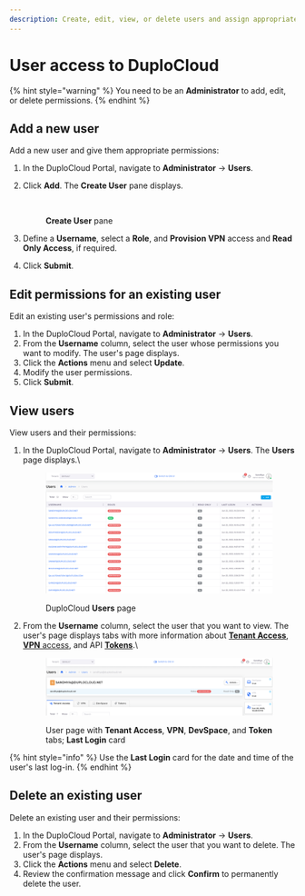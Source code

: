 ```yaml
---
description: Create, edit, view, or delete users and assign appropriate roles
---
```


# User access to DuploCloud

{% hint style="warning" %}
You need to be an **Administrator** to add, edit, or delete permissions.
{% endhint %}

## Add a new user

Add a new user and give them appropriate permissions:&#x20;

1. In the DuploCloud Portal, navigate to **Administrator** -> **Users**.&#x20;
2.  Click **Add**. The **Create User** pane displays.

    <figure><img src="../../.gitbook/assets/Create_User.png" alt=""><figcaption><p><strong>Create User</strong> pane</p></figcaption></figure>
3. Define a **Username**, select a **Role**, and **Provision VPN** access and **Read Only Access**, if required.
4. Click **Submit**.

## Edit permissions for an existing user

Edit an existing user's permissions and role:

1. In the DuploCloud Portal, navigate to **Administrator** -> **Users**.&#x20;
2. From the **Username** column, select the user whose permissions you want to modify. The user's page displays.
3. Click the **Actions** menu and select **Update**.&#x20;
4. Modify the user permissions.
5. Click **Submit**.&#x20;

## View users

View users and their permissions:

1.  In the DuploCloud Portal, navigate to **Administrator** -> **Users**. The **Users** page displays.\


    <figure><img src="../../.gitbook/assets/ll2.png" alt=""><figcaption><p>DuploCloud <strong>Users</strong> page</p></figcaption></figure>
2.  From the **Username** column, select the user that you want to view. The user's page displays tabs with more information about [**Tenant Access**](tenant-access/), [**VPN** access](add-and-delete-vpn-access-for-users.md), and API [**Tokens**](api-tokens.md).\


    <figure><img src="../../.gitbook/assets/ll1.png" alt=""><figcaption><p>User page with <strong>Tenant Access</strong>, <strong>VPN</strong>, <strong>DevSpace</strong>, and <strong>Token</strong> tabs; <strong>Last Login</strong> card</p></figcaption></figure>



{% hint style="info" %}
Use the **Last Login** card for the date and time of the user's last log-in.
{% endhint %}

## Delete an existing user

Delete an existing user and their permissions:

1. In the DuploCloud Portal, navigate to **Administrator** -> **Users**.&#x20;
2. From the **Username** column, select the user that you want to delete. The user's page displays.
3. Click the **Actions** menu and select **Delete**.&#x20;
4. Review the confirmation message and click **Confirm** to permanently delete the user.

